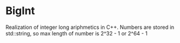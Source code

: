 # BigInt
Realization of integer long ariphmetics in C++. Numbers are stored in std::string, so max length of number is 2^32 - 1 or 2^64 - 1
